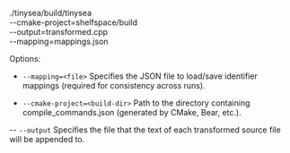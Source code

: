 ./tinysea/build/tinysea \
    --cmake-project=shelfspace/build \
    --output=transformed.cpp \
    --mapping=mappings.json

Options:

- `--mapping=<file>`
Specifies the JSON file to load/save identifier mappings (required for consistency across runs).

- `--cmake-project=<build-dir>`
Path to the directory containing compile_commands.json (generated by CMake, Bear, etc.).

-- `--output`
Specifies the file that the text of each transformed source file will be appended to.

